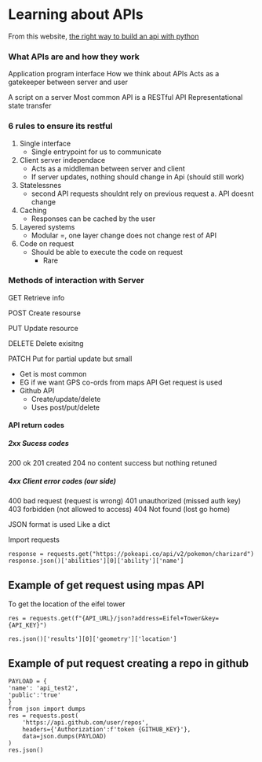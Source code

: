 # Learning about APIs

From this website, [the right way to build an api with python](https://towardsdatascience.com/the-right-way-to-build-an-api-with-python-cd08ab285f8f)

### What APIs are and how they work
Application program interface
How we think about APIs
Acts as a gatekeeper between server and user

A script on a server
Most common API is a RESTful API
Representational state transfer


### 6 rules to ensure its restful

1. Single interface
    * Single entrypoint for us to communicate
2. Client server independace 
    * Acts as a middleman between server and client
    * If server updates, nothing should change in Api (should still work)
3. Statelessnes
    * second API requests shouldnt rely on previous request
    a. API doesnt change
4. Caching
    * Responses can be cached by the user
5. Layered systems
    * Modular =, one layer change does not change rest of API
6. Code on request
    * Should be able to execute the code on request
        * Rare


### Methods of interaction with Server
GET
	Retrieve info

POST
	Create resourse

PUT
	Update resource

DELETE
	Delete exisitng

PATCH
	Put for partial update but small
	
* Get is most common
* EG if we want GPS co-ords from maps API
	Get request is used
* Github API
	* Create/update/delete
	* Uses post/put/delete

#### API return codes
##### 2xx Sucess codes
200 ok
201 created
204 no content success but nothing retuned
##### 4xx Client error codes (our side)
400 bad request (request is wrong)
401 unauthorized (missed auth key)
403 forbidden (not allowed to access)
404 Not found (lost go home)



JSON format is used
Like a dict

Import requests

    response = requests.get("https://pokeapi.co/api/v2/pokemon/charizard")
    response.json()['abilities'][0]['ability']['name']


## Example of get request using  mpas API
To get the location of the eifel tower

    res = requests.get(f"{API_URL}/json?address=Eifel+Tower&key={API_KEY}")

    res.json()['results'][0]['geometry']['location']


## Example of put request creating a repo in github
    PAYLOAD = {
    'name': 'api_test2',
    'public':'true'
    }
    from json import dumps
    res = requests.post(
        'https://api.github.com/user/repos',
        headers={'Authorization':f'token {GITHUB_KEY}'},
        data=json.dumps(PAYLOAD)
    )
    res.json()